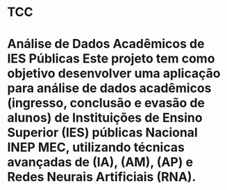 # TCC
# Análise de Dados Acadêmicos de IES Públicas   Este projeto tem como objetivo desenvolver uma aplicação para análise de dados acadêmicos (ingresso, conclusão e evasão de alunos) de Instituições de Ensino Superior (IES) públicas Nacional INEP MEC, utilizando técnicas avançadas de (IA), (AM), (AP) e Redes Neurais Artificiais (RNA).
